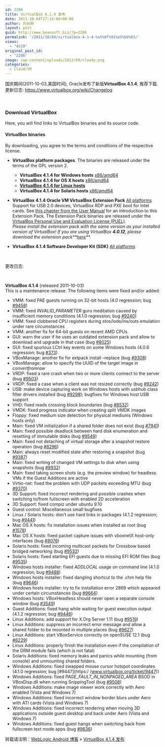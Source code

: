 ```yaml
---
id: 2286
title: VirtualBox 4.1.4 发布
date: 2011-10-04T17:14:00+00:00
author: 刘长炯
layout: post
guid: http://www.beansoft.biz/?p=2286
permalink: '/2011/10/04/virtualbox-4-1-4-%e5%8f%91%e5%b8%83/'
views:
  - "4519"
original_post_id:
  - "2286"
image: /wp-content/uploads/2012/09/cloudy.png
categories:
  - Cloud/VM
---
```

国庆期间(2011-10-03,美国时间), Oracle发布了新版**VirtualBox 4.1.4**, 推荐下载. 更新日志: <https://www.virtualbox.org/wiki/Changelog>

&#160;

### Download VirtualBox

Here, you will find links to VirtualBox binaries and its source code.

#### VirtualBox binaries

By downloading, you agree to the terms and conditions of the respective license.

  * **VirtualBox platform packages**. The binaries are released under the terms of the GPL version 2. 
      * **VirtualBox 4.1.4 for Windows hosts** [x86/amd64](http://download.virtualbox.org/virtualbox/4.1.4/VirtualBox-4.1.4-74291-Win.exe)
      * **VirtualBox 4.1.4 for OS X hosts** [x86/amd64](http://download.virtualbox.org/virtualbox/4.1.4/VirtualBox-4.1.4-74291-OSX.dmg)
      * **[VirtualBox 4.1.4 for Linux hosts](https://www.virtualbox.org/wiki/Linux_Downloads)**
      * **VirtualBox 4.1.4 for Solaris hosts** [x86/amd64](http://download.virtualbox.org/virtualbox/4.1.4/VirtualBox-4.1.4-74291-SunOS.tar.gz)

  * **VirtualBox 4.1.4 Oracle VM VirtualBox Extension Pack** [All platforms](http://download.virtualbox.org/virtualbox/4.1.4/Oracle_VM_VirtualBox_Extension_Pack-4.1.4-74291.vbox-extpack)   
    Support for USB 2.0 devices, VirtualBox RDP and PXE boot for Intel cards. See [this chapter from the User Manual](http://www.virtualbox.org/manual/ch01.html#intro-installing) for an introduction to this Extension Pack. The Extension Pack binaries are released under the [VirtualBox Personal Use and Evaluation License (PUEL)](https://www.virtualbox.org/wiki/VirtualBox_PUEL).   
    _Please install the extension pack with the same version as your installed version of VirtualBox! If you are using VirtualBox **4.0.12**, please download the extension pack**[here](http://download.virtualbox.org/virtualbox/4.0.12/Oracle_VM_VirtualBox_Extension_Pack-4.0.12-72916.vbox-extpack)**._

  * **VirtualBox 4.1.4 Software Developer Kit (SDK)** [All platforms](http://download.virtualbox.org/virtualbox/4.1.4/VirtualBoxSDK-4.1.4-74291.zip)

&#160;

更改日志:

&#160;

**VirtualBox 4.1.4** (released 2011-10-03)   
This is a maintenance release. The following items were fixed and/or added:

  * VMM: fixed PAE guests running on 32-bit hosts (4.0 regression; bug [#9458](https://www.virtualbox.org/ticket/9458)) 
  * VMM: fixed _INVALID_PARAMETER_ guru meditation caused by insufficient memory conditions (4.1.0 regression; bug [#9240](https://www.virtualbox.org/ticket/9240)) 
  * VMM: fixed clobbered CPU registers during stos/lods/ins/outs emulation under rare circumstances 
  * VMM: another fix for 64-bit guests on recent AMD CPUs 
  * GUI: warn the user if he uses an outdated extension pack and allow to download and upgrade in that case (bug [#8025](https://www.virtualbox.org/ticket/8025)) 
  * GUI: fixed spurious LCtrl key events on some Windows hosts (4.0.6 regression; bug [#373](https://www.virtualbox.org/ticket/373)) 
  * VBoxManage: another fix for extpack install &#8211;replace (bug [#9308](https://www.virtualbox.org/ticket/9308)) 
  * VBoxManage: allow to specify the UUID of the target image in _convertfromraw_
  * VRDP: fixed a rare crash when two or more clients connect to the server (bug [#9503](https://www.virtualbox.org/ticket/9503)) 
  * VRDP: fixed a case when a client was not resized correctly (bug [#9242](https://www.virtualbox.org/ticket/9242)) 
  * USB: make device capturing work on Windows hosts with usbhub class filter drivers installed (bug [#9298](https://www.virtualbox.org/ticket/9298)); bugfixes for Windows host USB support 
  * VHD: fixed reads crossing block boundaries (bug [#8532](https://www.virtualbox.org/ticket/8532)) 
  * VMDK: fixed progress indicator when creating split VMDK images 
  * Floppy: fixed medium size detection for physical mediums (Windows hosts only) 
  * Main: fixed VM initialization if a shared folder does not exist (bug [#7941](https://www.virtualbox.org/ticket/7941)) 
  * Main: fixed possible deadlock between hard disk enumeration and resetting of immutable disks (bug [#9549](https://www.virtualbox.org/ticket/9549)) 
  * Main: fixed not detaching of virtual storage after a snapshot restore operation (bug [#8296](https://www.virtualbox.org/ticket/8296)) 
  * Main: always reset modified state after restoring a snapshot (bug [#9387](https://www.virtualbox.org/ticket/9387)) 
  * Main: fixed writing of changed VM settings to disk when using snapshots (bug [#8932](https://www.virtualbox.org/ticket/8932)) 
  * Main: fixed taking screen shots (e.g. the preview window) for headless VMs if the Guest Additions are active 
  * Virtio-net: fixed the problem with UDP packets exceeding MTU (bug [#9370](https://www.virtualbox.org/ticket/9370)) 
  * 3D Support: fixed incorrect rendering and possible crashes when switching to/from fullscreen with enabled 2D acceleration 
  * 3D Support: fixed compiz under ubuntu 9.10 
  * Guest control: Miscellaneous small bugfixes 
  * Linux / Solaris hosts: don&#8217;t use hard links in packages (4.1.2 regression; bug [#9441](https://www.virtualbox.org/ticket/9441)) 
  * Mac OS X hosts: fix installation issues when installed as root (bug [#1578](https://www.virtualbox.org/ticket/1578)) 
  * Mac OS X hosts: fixed packet capture issues with vboxnetX host-only interfaces (bug [#8076](https://www.virtualbox.org/ticket/8076)) 
  * Solaris hosts: fixed incoming multicast packets for Crossbow based bridged networking (bug [#9532](https://www.virtualbox.org/ticket/9532)) 
  * Solaris hosts: fixed starting EFI guests due to missing EFI ROM files (bug [#9535](https://www.virtualbox.org/ticket/9535)) 
  * Windows hosts installer: fixed _ADDLOCAL_ usage on command line (4.1.0 regression; bug [#9488](https://www.virtualbox.org/ticket/9488)) 
  * Windows hosts installer: fixed dangling shortcut to the .chm help file (bug [#9646](https://www.virtualbox.org/ticket/9646)) 
  * Windows hosts installer: try to fix installation error 2869 which appeared under certain circumstances (bug [#9664](https://www.virtualbox.org/ticket/9664)) 
  * Windows hosts: VBoxHeadless should never open a separate console window (bug [#3549](https://www.virtualbox.org/ticket/3549)) 
  * Guest Additions: fixed hang while waiting for guest execution output (4.1.2 regression; bug [#9446](https://www.virtualbox.org/ticket/9446)) 
  * Linux Additions: add support for X.Org Server 1.11 (bug [#9519](https://www.virtualbox.org/ticket/9519)) 
  * Linux Additions: suppress an incorrect error message and allow a shared folder to be mounted in multiple places (bug [#9627](https://www.virtualbox.org/ticket/9627)) 
  * Linux Additions: start VBoxService correctly on openSUSE 12.1 (bug [#6229](https://www.virtualbox.org/ticket/6229)) 
  * Linux Additions: properly finish the installation even if the compilation of the DRM module fails (which is not fatal) 
  * Solaris Additions: fixed memory leaks and panics while mounting (from console) and unmounting shared folders. 
  * Windows Additions: fixed swapped mouse cursor hotspot coordinates (4.1.0 regression; bug [#9447](https:/
/www.virtualbox.org/ticket/9447)) 
  * Windows Additions: fixed _PAGE\_FAULT\_IN\_NONPAGED\_AREA_ BSOD in VBoxDisp.dll when running SnippingTool (bug [#9508](https://www.virtualbox.org/ticket/9508)) 
  * Windows Additions: make image viewer work correctly with Aero enabled (Vista and Windows 7) 
  * Windows Additions: fixed incorrect window border blurs under Aero with ATI cards (Vista and Windows 7) 
  * Windows Additions: fixed incorrect rendering when moving 3D applications outside guest desktop and back under Aero (Vista and Windows 7) 
  * Windows Additions: fixed guest hangs when switching back from fullscreen text mode apps (bug [#9636](https://www.virtualbox.org/ticket/9636))

转载请注明：[WebLogic Android 博客](http://www.beansoft.biz) &raquo; [VirtualBox 4.1.4 发布](http://www.beansoft.biz/2011/10/04/virtualbox-4-1-4-%e5%8f%91%e5%b8%83/)